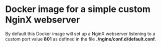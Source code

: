 # Docker image for a simple custom NginX webserver

By default this Docker image will set up a NginX webserver listening to a custom port value **801** as defined in the file **./nginx/conf.d/default.conf**.

